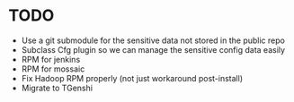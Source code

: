 # TODO

 * Use a git submodule for the sensitive data not stored in the public repo
 * Subclass Cfg plugin so we can manage the sensitive config data easily
 * RPM for jenkins
 * RPM for mossaic
 * Fix Hadoop RPM properly (not just workaround post-install)
 * Migrate to TGenshi
